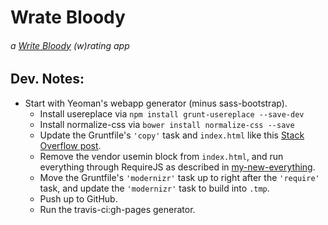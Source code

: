 # Wrate Bloody
###### a [Write Bloody](http://writebloody.com/) (w)rating app

## Dev. Notes:

- Start with Yeoman's webapp generator (minus sass-bootstrap).
  - Install usereplace via `npm install grunt-usereplace --save-dev`
  - Install normalize-css via `bower install normalize-css --save`
  - Update the Gruntfile's `'copy'` task and `index.html` like this [Stack Overflow post](http://stackoverflow.com/questions/18785984/grunt-include-bower-components-in-usemin-block).
  - Remove the vendor usemin block from `index.html`, and run everything through RequireJS as described in [my-new-everything](https://github.com/mysterycommand/my-new-everything).
  - Move the Gruntfile's `'modernizr'` task up to right after the `'require'` task, and update the `'modernizr'` task to build into `.tmp`.
  - Push up to GitHub.
  - Run the travis-ci:gh-pages generator.
